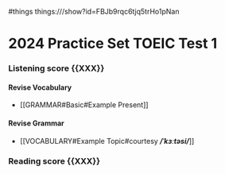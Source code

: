 #things things:///show?id=FBJb9rqc6tjq5trHo1pNan
# 2024 Practice Set TOEIC Test 1
### Listening score {{XXX}}
#### Revise Vocabulary
- [[GRAMMAR#Basic#Example Present]]
#### Revise Grammar
- [[VOCABULARY#Example Topic#courtesy ***/ˈkɜːtəsi/***]]
### Reading score {{XXX}}
